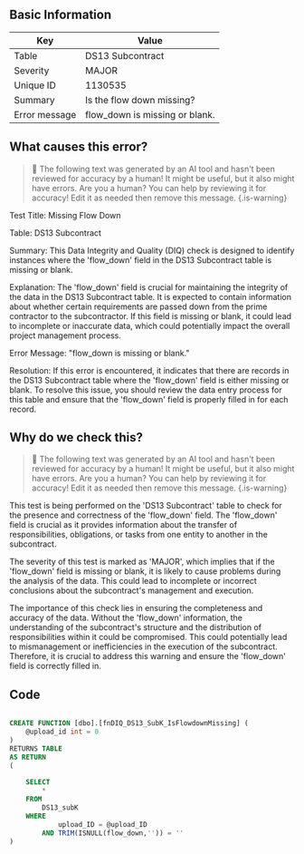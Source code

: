 ## Basic Information
| Key         | Value          |
|-------------|----------------|
| Table       | DS13 Subcontract |
| Severity    | MAJOR |
| Unique ID   | 1130535   |
| Summary     | Is the flow down missing? |
| Error message | flow_down is missing or blank. |

## What causes this error?

> :robot: The following text was generated by an AI tool and hasn't been reviewed for accuracy by a human! It might be useful, but it also might have errors. Are you a human? You can help by reviewing it for accuracy! Edit it as needed then remove this message.
{.is-warning}

Test Title: Missing Flow Down

Table: DS13 Subcontract

Summary: This Data Integrity and Quality (DIQ) check is designed to identify instances where the 'flow_down' field in the DS13 Subcontract table is missing or blank. 

Explanation: The 'flow_down' field is crucial for maintaining the integrity of the data in the DS13 Subcontract table. It is expected to contain information about whether certain requirements are passed down from the prime contractor to the subcontractor. If this field is missing or blank, it could lead to incomplete or inaccurate data, which could potentially impact the overall project management process.

Error Message: "flow_down is missing or blank."

Resolution: If this error is encountered, it indicates that there are records in the DS13 Subcontract table where the 'flow_down' field is either missing or blank. To resolve this issue, you should review the data entry process for this table and ensure that the 'flow_down' field is properly filled in for each record.
## Why do we check this?

> :robot: The following text was generated by an AI tool and hasn't been reviewed for accuracy by a human! It might be useful, but it also might have errors. Are you a human? You can help by reviewing it for accuracy! Edit it as needed then remove this message.
{.is-warning}

This test is being performed on the 'DS13 Subcontract' table to check for the presence and correctness of the 'flow_down' field. The 'flow_down' field is crucial as it provides information about the transfer of responsibilities, obligations, or tasks from one entity to another in the subcontract. 

The severity of this test is marked as 'MAJOR', which implies that if the 'flow_down' field is missing or blank, it is likely to cause problems during the analysis of the data. This could lead to incomplete or incorrect conclusions about the subcontract's management and execution.

The importance of this check lies in ensuring the completeness and accuracy of the data. Without the 'flow_down' information, the understanding of the subcontract's structure and the distribution of responsibilities within it could be compromised. This could potentially lead to mismanagement or inefficiencies in the execution of the subcontract. Therefore, it is crucial to address this warning and ensure the 'flow_down' field is correctly filled in.
## Code

```sql

CREATE FUNCTION [dbo].[fnDIQ_DS13_SubK_IsFlowdownMissing] (
	@upload_id int = 0
)
RETURNS TABLE
AS RETURN
(
	
	SELECT
		*
	FROM 
		DS13_subK
	WHERE 
			upload_ID = @upload_ID 
		AND TRIM(ISNULL(flow_down,'')) = ''
)
```
